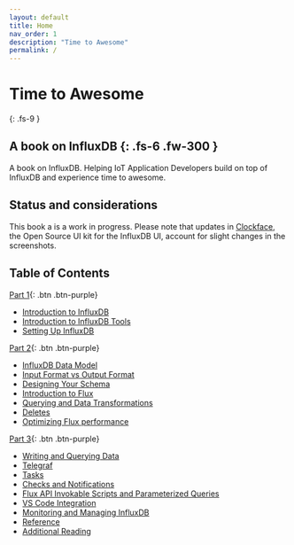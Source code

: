 ```yaml
---
layout: default
title: Home
nav_order: 1
description: "Time to Awesome"
permalink: /
---
```


# Time to Awesome
{: .fs-9 }

A book on InfluxDB
{: .fs-6 .fw-300 }
---
A book on InfluxDB. Helping IoT Application Developers build on top of InfluxDB and experience time to awesome.

## Status and considerations

This book a is a work in progress. Please note that updates in [Clockface](https://github.com/influxdata/clockface), the Open Source UI kit for the InfluxDB UI, account for slight changes in the screenshots. 

## Table of Contents
[Part 1]({{site.baseurl}}/docs/part-1){: .btn .btn-purple} 
- [Introduction to InfluxDB]({{site.baseurl}}/docs/part-1/introduction-to-influxdb)
- [Introduction to InfluxDB Tools]({{site.baseurl}}/docs/part-1/introduction-to-influxdb-tools)
- [Setting Up InfluxDB]({{site.baseurl}}/docs/part-1/setting-up-influxdb)

[Part 2]({{site.baseurl}}/docs/part-2){: .btn .btn-purple}
- [InfluxDB Data Model]({{site.baseurl}}/docs/part-2/influxdb-data-model)
- [Input Format vs Output Format]({{site.baseurl}}/docs/part-2/input-format-vs-output-format)
- [Designing Your Schema]({{site.baseurl}}/docs/part-2/designing-your-schema)
- [Introduction to Flux]({{site.baseurl}}/docs/part-2/introduction-to-flux)
- [Querying and Data Transformations]({{site.baseurl}}/docs/part-2/querying-and-data-transformations)
- [Deletes]({{site.baseurl}}/docs/part-2/deletes)
- [Optimizing Flux performance]({{site.baseurl}}/docs/part-2/optimizing-flux-performace)

[Part 3]({{site.baseurl}}/docs/part-3){: .btn .btn-purple}
- [Writing and Querying Data]({{site.baseurl}}/docs/part-3/writing-and-querying-data)
- [Telegraf]({{site.baseurl}}/docs/part-3/telegraf)
- [Tasks]({{site.baseurl}}/docs/part-3/tasks)
- [Checks and Notifications]({{site.baseurl}}/docs/part-3/checks-and-notification)
- [Flux API Invokable Scripts and Parameterized Queries]({{site.baseurl}}/docs/part-3/flux-api-invokable-scripts-and-parameterized-queries)
- [VS Code Integration]({{site.baseurl}}/docs/part-3/vs-code-integration)
- [Monitoring and Managing InfluxDB]({{site.baseurl}}/docs/part-3/monitoring-and-managing-influxdb)
- [Reference]({{site.baseurl}}/docs/part-3/reference)
- [Additional Reading]({{site.baseurl}}/docs/part-3/additional-reading)

